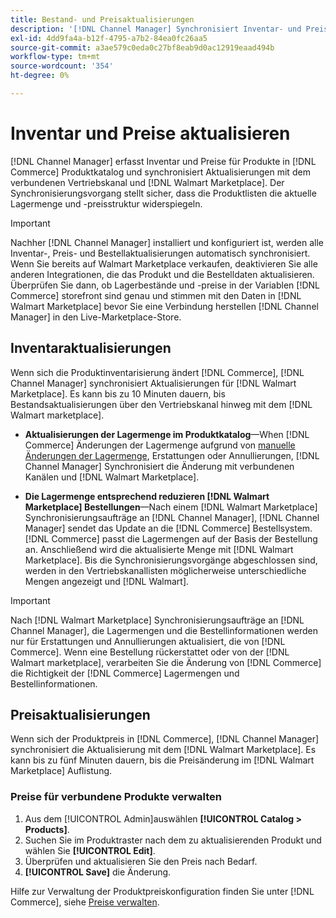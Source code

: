 ```yaml
---
title: Bestand- und Preisaktualisierungen
description: '[!DNL Channel Manager] Synchronisiert Inventar- und Preisaktualisierungen zwischen [!DNL Commerce] speichern und [!DNL Walmart Marketplace] damit Sie Ihre Vertriebskanalvorgänge über die [!DNL Commerce] Admin'
exl-id: 4dd9fa4a-b12f-4795-a7b2-84ea0fc26aa5
source-git-commit: a3ae579c0eda0c27bf8eab9d0ac12919eaad494b
workflow-type: tm+mt
source-wordcount: '354'
ht-degree: 0%

---
```


# Inventar und Preise aktualisieren

[!DNL Channel Manager] erfasst Inventar und Preise für Produkte in [!DNL Commerce] Produktkatalog und synchronisiert Aktualisierungen mit dem verbundenen Vertriebskanal und [!DNL Walmart Marketplace]. Der Synchronisierungsvorgang stellt sicher, dass die Produktlisten die aktuelle Lagermenge und -preisstruktur widerspiegeln.


>[!IMPORTANT]
>
>Nachher [!DNL Channel Manager] installiert und konfiguriert ist, werden alle Inventar-, Preis- und Bestellaktualisierungen automatisch synchronisiert. Wenn Sie bereits auf Walmart Marketplace verkaufen, deaktivieren Sie alle anderen Integrationen, die das Produkt und die Bestelldaten aktualisieren. Überprüfen Sie dann, ob Lagerbestände und -preise in der Variablen [!DNL Commerce] storefront sind genau und stimmen mit den Daten in [!DNL Walmart Marketplace] bevor Sie eine Verbindung herstellen [!DNL Channel Manager] in den Live-Marketplace-Store.


## Inventaraktualisierungen

Wenn sich die Produktinventarisierung ändert [!DNL Commerce], [!DNL Channel Manager] synchronisiert Aktualisierungen für [!DNL Walmart Marketplace]. Es kann bis zu 10 Minuten dauern, bis Bestandsaktualisierungen über den Vertriebskanal hinweg mit dem [!DNL Walmart marketplace].

* **Aktualisierungen der Lagermenge im Produktkatalog**—When [!DNL Commerce] Änderungen der Lagermenge aufgrund von [manuelle Änderungen der Lagermenge](https://experienceleague.adobe.com/docs/commerce-admin/inventory/quantities/quantities-assign-per-product.html), Erstattungen oder Annullierungen, [!DNL Channel Manager] Synchronisiert die Änderung mit verbundenen Kanälen und [!DNL Walmart Marketplace].

* **Die Lagermenge entsprechend reduzieren [!DNL Walmart Marketplace] Bestellungen**—Nach einem [!DNL Walmart Marketplace] Synchronisierungsaufträge an [!DNL Channel Manager], [!DNL Channel Manager] sendet das Update an die [!DNL Commerce] Bestellsystem. [!DNL Commerce] passt die Lagermengen auf der Basis der Bestellung an. Anschließend wird die aktualisierte Menge mit [!DNL Walmart Marketplace]. Bis die Synchronisierungsvorgänge abgeschlossen sind, werden in den Vertriebskanallisten möglicherweise unterschiedliche Mengen angezeigt und [!DNL Walmart].

>[!IMPORTANT]
>
>Nach [!DNL Walmart Marketplace] Synchronisierungsaufträge an [!DNL Channel Manager], die Lagermengen und die Bestellinformationen werden nur für Erstattungen und Annullierungen aktualisiert, die von [!DNL Commerce]. Wenn eine Bestellung rückerstattet oder von der [!DNL Walmart marketplace], verarbeiten Sie die Änderung von [!DNL Commerce] die Richtigkeit der [!DNL Commerce] Lagermengen und Bestellinformationen.

## Preisaktualisierungen

Wenn sich der Produktpreis in [!DNL Commerce], [!DNL Channel Manager] synchronisiert die Aktualisierung mit dem [!DNL Walmart Marketplace]. Es kann bis zu fünf Minuten dauern, bis die Preisänderung im [!DNL Walmart Marketplace] Auflistung.

### Preise für verbundene Produkte verwalten

1. Aus dem [!UICONTROL Admin]auswählen **[!UICONTROL Catalog > Products]**.
1. Suchen Sie im Produktraster nach dem zu aktualisierenden Produkt und wählen Sie **[!UICONTROL Edit]**.
1. Überprüfen und aktualisieren Sie den Preis nach Bedarf.
1. **[!UICONTROL Save]** die Änderung.

Hilfe zur Verwaltung der Produktpreiskonfiguration finden Sie unter [!DNL Commerce], siehe [Preise verwalten](https://experienceleague.adobe.com/docs/commerce-admin/catalog/products/pricing/pricing-advanced.html).
